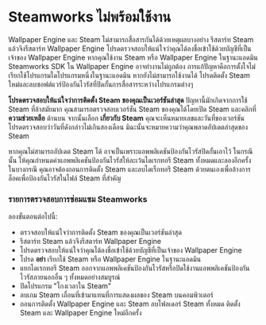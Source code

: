 # Steamworks ไม่พร้อมใช้งาน

Wallpaper Engine และ Steam ไม่สามารถสื่อสารกันได้ด้วยเหตุผลบางอย่าง รีสตาร์ท Steam แล้วจึงรีสตาร์ท Wallpaper Engine โปรดตรวจสอบให้แน่ใจว่าคุณได้ลงชื่อเข้าใช้ด้วยบัญชีที่เป็นเจ้าของ Wallpaper Engine หากคุณใช้งาน Steam หรือ Wallpaper Engine ในฐานะแอดมิน Steamworks SDK ใน Wallpaper Engine อาจทำงานไม่ถูกต้อง การแก้ปัญหาคือการตั้งใจไม่เรียกใช้โปรแกรมใดโปรแกรมหนึ่งในฐานะแอดมิน หากยังไม่สามารถใช้งานได้ โปรดติดตั้ง Steam ใหม่และลบซอฟต์แวร์ป้องกันไวรัสที่ปิดกั้นการสื่อสารระหว่างโปรแกรมต่างๆ

**โปรดตรวจสอบให้แน่ใจว่าการติดตั้ง Steam ของคุณเป็นเวอร์ชันล่าสุด** ปัญหานี้มักเกิดจากการใช้ Steam ที่ล้าสมัยมาก คุณสามารถตรวจสอบเวอร์ชัน Steam ของคุณได้โดยเปิด Steam และคลิกที่ **ความช่วยเหลือ** ด้านบน จากนั้นเลือก **เกี่ยวกับ Steam** คุณจะเห็นหมายเลขและวันที่ของเวอร์ชัน โปรดตรวจสอบว่าวันที่ดังกล่าวไม่เกินสองเดือน มิฉะนั้นจะหมายความว่าคุณพลาดอัปเดตล่าสุดของ Steam

หากคุณไม่สามารถอัปเดต Steam ได้ อาจเป็นเพราะแอพพลิเคชันป้องกันไวรัสปิดกั้นเอาไว้ ในกรณีนั้น ให้คุณกำหนดค่าแอพพลิเคชันป้องกันไวรัสให้ละเว้นไดเรกทอรี Steam ทั้งหมดและลองอีกครั้ง ในบางกรณี คุณอาจต้องถอนการติดตั้ง Steam และลบไดเร็กทอรี Steam ด้วยตนเองเพื่อล้างการล็อคเพื่อป้องกันไวรัสในไฟล์ Steam ที่สำคัญ

### รายการตรวจสอบการซ่อมแซม Steamworks

ลองขั้นตอนต่อไปนี้:

* ตรวจสอบให้แน่ใจว่าการติดตั้ง Steam ของคุณเป็นเวอร์ชันล่าสุด
* รีสตาร์ท Steam แล้วจึงรีสตาร์ท Wallpaper Engine
* โปรดตรวจสอบให้แน่ใจว่าคุณได้ลงชื่อเข้าใช้ด้วยบัญชีที่เป็นเจ้าของ Wallpaper Engine
* โปรด **อย่า** เรียกใช้ Steam หรือ Wallpaper Engine ในฐานะแอดมิน
* แยกไดเรกทอรี Steam ออกจากแอพพลิเคชันป้องกันไวรัสหรือปิดใช้งานแอพพลิเคชันป้องกันไวรัสภายนอกอื่น ๆ ทั้งหมดอย่างสมบูรณ์
* ปิดโปรแกรม "โกงเวลาใน Steam"
* ลบเกม Steam เถื่อนที่เข้ามาแทนที่การแสดงผลของ Steam บนคอมพิวเตอร์
* ถอนการติดตั้ง Wallpaper Engine และ Steam ลบโฟลเดอร์ Steam ทั้งหมด ติดตั้ง Steam และ Wallpaper Engine ใหม่อีกครั้ง
